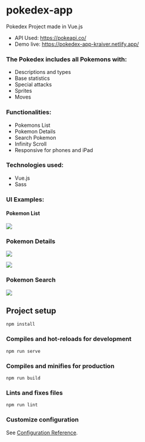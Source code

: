 # pokedex-app

Pokedex Project made in Vue.js

- API Used: https://pokeapi.co/
- Demo live: https://pokedex-app-kraiver.netlify.app/

### The Pokedex includes all Pokemons with:

- Descriptions and types
- Base statistics
- Special attacks
- Sprites
- Moves

### Functionalities:

- Pokemons List
- Pokemon Details
- Search Pokemon
- Infinity Scroll
- Responsive for phones and iPad

### Technologies used:
- Vue.js
- Sass

### UI Examples:
#### Pokemon List
![](https://i.ibb.co/YBMgmgZ/Pokedex-UI-1.png)

### Pokemon Details
![](https://i.ibb.co/Z27GVNg/Pokedex-UI-3.png)

![](https://i.ibb.co/4T0prrr/Pokedex-UI-4.png)

### Pokemon Search
![]()![](https://i.ibb.co/SdVX0M0/Pokedex-UI-2.png)

## Project setup
```
npm install
```

### Compiles and hot-reloads for development
```
npm run serve
```

### Compiles and minifies for production
```
npm run build
```

### Lints and fixes files
```
npm run lint
```

### Customize configuration
See [Configuration Reference](https://cli.vuejs.org/config/).
